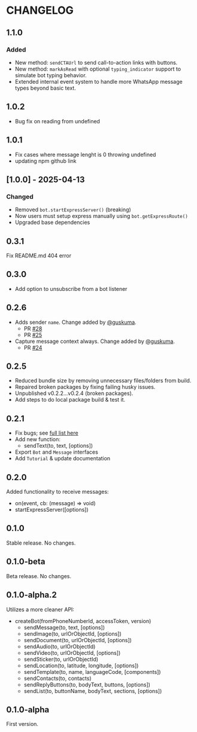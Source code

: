 # CHANGELOG

## 1.1.0
### Added
- New method: `sendCTAUrl` to send call-to-action links with buttons.
- New method: `markAsRead` with optional `typing_indicator` support to simulate bot typing behavior.
- Extended internal event system to handle more WhatsApp message types beyond basic text.


## 1.0.2
- Bug fix on reading from undefined 

## 1.0.1
- Fix cases where message lenght is 0 throwing undefined
- updating npm github link

## [1.0.0] - 2025-04-13
### Changed
- Removed `bot.startExpressServer()` (breaking)
- Now users must setup express manually using `bot.getExpressRoute()`
- Upgraded base dependencies


## 0.3.1

Fix README.md 404 error

## 0.3.0

- Add option to unsubscribe from a bot listener

## 0.2.6

- Adds sender `name`. Change added by [@guskuma](https://github.com/guskuma).
  - PR [#28](https://github.com/tawn33y/whatsapp-cloud-api/pull/28)
  - PR [#25](https://github.com/tawn33y/whatsapp-cloud-api/pull/25)
- Capture message context always. Change added by [@guskuma](https://github.com/guskuma).
  - PR [#24](https://github.com/tawn33y/whatsapp-cloud-api/pull/24)

## 0.2.5

- Reduced bundle size by removing unnecessary files/folders from build.
- Repaired broken packages by fixing failing husky issues.
- Unpublished v0.2.2...v0.2.4 (broken packages).
- Add steps to do local package build & test it.

## 0.2.1

- Fix bugs; see [full list here](https://github.com/tawn33y/whatsapp-cloud-api/issues/14)
- Add new function:
  - sendText(to, text, [options])
- Export `Bot` and `Message` interfaces
- Add `Tutorial` & update documentation

## 0.2.0

Added functionality to receive messages:

- on(event, cb: (message) => void)
- startExpressServer([options])

## 0.1.0

Stable release. No changes.

## 0.1.0-beta

Beta release. No changes.

## 0.1.0-alpha.2

Utilizes a more cleaner API:

- createBot(fromPhoneNumberId, accessToken, version)
  - sendMessage(to, text, [options])
  - sendImage(to, urlOrObjectId, [options])
  - sendDocument(to, urlOrObjectId, [options])
  - sendAudio(to, urlOrObjectId)
  - sendVideo(to, urlOrObjectId, [options])
  - sendSticker(to, urlOrObjectId)
  - sendLocation(to, latitude, longitude, [options])
  - sendTemplate(to, name, languageCode, [components])
  - sendContacts(to, contacts)
  - sendReplyButtons(to, bodyText, buttons, [options])
  - sendList(to, buttonName, bodyText, sections, [options])


## 0.1.0-alpha

First version.
